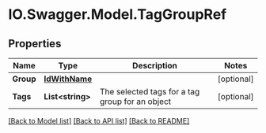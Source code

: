 # IO.Swagger.Model.TagGroupRef
## Properties

Name | Type | Description | Notes
------------ | ------------- | ------------- | -------------
**Group** | [**IdWithName**](IdWithName.md) |  | [optional] 
**Tags** | **List&lt;string&gt;** | The selected tags for a tag group for an object | [optional] 

[[Back to Model list]](../README.md#documentation-for-models) [[Back to API list]](../README.md#documentation-for-api-endpoints) [[Back to README]](../README.md)

